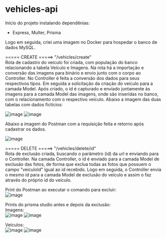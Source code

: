 ﻿# vehicles-api

Início do projeto instalando dependênias:
- Express, Multer, Prisma

Logo em seguida, criei uma imagem no Docker para hospedar o banco de dados MySQL.


===== CREATE =====> "/vehicles/create"<br/>
Rota de cadastro do veículo foi criada, com população do banco relacionando a tabela Veículo e Imagens. Na rota há a importação e conversão das imagens para binário e envio junto com o corpo ao Controller. 
No Controller é feita a conversão dos dados para seus respectivos tipos. Em seguida a solicitação da criação do veículo para a camada Model. Após criado, o id é capturado e enviado juntamente às imagens para a camada Model das imagens, onde são inseridas no banco, com o relacionamento com o respectivo veículo.
Abaixo a imagem das duas tabelas com dados fictícios:<br/>

![image](https://github.com/marcoscl84/vehicles-api/assets/66912112/f9af6918-53c1-4d2f-97ba-a8e80096f0e2)
![image](https://github.com/marcoscl84/vehicles-api/assets/66912112/d2822914-5f52-4b6a-abda-b99d4fdf59d2)

Abaixo a imagem do Postman com a requisição feita e retorno após cadastrar os dados.<br/>

![image](https://github.com/marcoscl84/vehicles-api/assets/66912112/d6183a2c-2ef8-4a12-beaf-47b8fef7a71f)

===== DELETE =====>  "/vehicles/delete/id"<br/>
Rota de exclusão criada, buscando o parâmetro (id) da url e enviando para o Controller. Na camada Controller, o id é enviado para a camada Model de exclusão das fotos, de forma que exclua todas as fotos que possuem o campo "veiculoId" igual ao id recebido. Logo em seguida, o Controller envia o mesmo id para a camada Model de exclusão do veículo e assim o faz através do próprio id do veículo.

Print do Postman ao executar o comando para excluir:<br/>
![image](https://github.com/marcoscl84/vehicles-api/assets/66912112/bc3a54ba-0454-4e43-9ba6-ea0224de71bf)

Prints do prisma studio antes e depois da exclusão:<br/>
Imagens:<br/>
![image](https://github.com/marcoscl84/vehicles-api/assets/66912112/f9494f65-ee3d-476d-830b-4d6b53e4da96)
![image](https://github.com/marcoscl84/vehicles-api/assets/66912112/f37ad2a3-d9af-4242-912c-d957462a1457)

Veículos:<br/>
![image](https://github.com/marcoscl84/vehicles-api/assets/66912112/53668970-7c97-4dae-a35d-5fa809744e17)
![image](https://github.com/marcoscl84/vehicles-api/assets/66912112/3132d11c-52a2-4d1a-8c60-085c096cbe4b)


